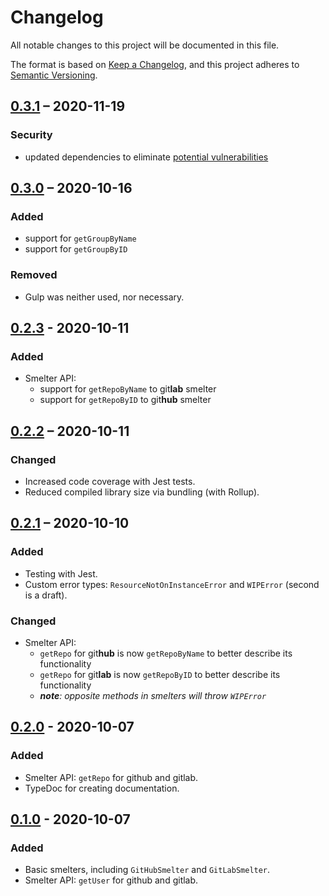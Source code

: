 # Changelog
All notable changes to this project will be documented in this file.

The format is based on [Keep a Changelog](https://keepachangelog.com/en/1.0.0/),
and this project adheres to [Semantic Versioning](https://semver.org/spec/v2.0.0.html).


## [0.3.1] – 2020-11-19
### Security
- updated dependencies to eliminate [potential vulnerabilities](https://app.snyk.io/vuln/SNYK-JS-AXIOS-1038255)

## [0.3.0] – 2020-10-16
### Added
- support for `getGroupByName`
- support for `getGroupByID`

### Removed
- Gulp was neither used, nor necessary.



## [0.2.3] - 2020-10-11
### Added
- Smelter API:
  + support for `getRepoByName` to git**lab** smelter
  + support for `getRepoByID` to git**hub** smelter



## [0.2.2] – 2020-10-11
### Changed
- Increased code coverage with Jest tests.
- Reduced compiled library size via bundling (with Rollup). 



## [0.2.1] – 2020-10-10
### Added
- Testing with Jest.
- Custom error types: `ResourceNotOnInstanceError` and `WIPError` (second is a draft).

### Changed
- Smelter API:
  + `getRepo` for git**hub** is now `getRepoByName` to better describe its functionality
  + `getRepo` for git**lab** is now `getRepoByID` to better describe its functionality
  + _**note**: opposite methods in smelters will throw `WIPError`_
   


## [0.2.0] - 2020-10-07
### Added
- Smelter API: `getRepo` for github and gitlab.
- TypeDoc for creating documentation.



## [0.1.0] - 2020-10-07
### Added
- Basic smelters, including `GitHubSmelter` and `GitLabSmelter`.
- Smelter API: `getUser` for github and gitlab.



[Unreleased]: https://github.com/konrad-szychowiak/git-smelt/
[0.3.1]: https://github.com/konrad-szychowiak/git-smelt/releases/tag/v0.3.1
[0.3.0]: https://github.com/konrad-szychowiak/git-smelt/releases/tag/v0.3.0
[0.2.3]: https://github.com/konrad-szychowiak/git-smelt/releases/tag/v0.2.3
[0.2.2]: https://github.com/konrad-szychowiak/git-smelt/releases/tag/v0.2.2
[0.2.1]: https://github.com/konrad-szychowiak/git-smelt/releases/tag/v0.2.1
[0.2.0]: https://github.com/konrad-szychowiak/git-smelt/releases/tag/v0.2.0
[0.1.0]: https://github.com/konrad-szychowiak/git-smelt/releases/tag/v0.1.0
